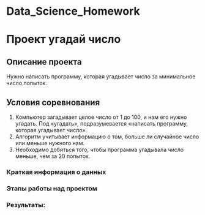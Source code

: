 # Data_Science_Homework
# Проект угадай число
## Описание проекта
Нужно написать программу, которая угадывает число за минимальное число попыток.
## Условия соревнования
1. Компьютер загадывает целое число от 1 до 100, и нам его нужно угадать. Под «угадать», подразумевается «написать программу, которая угадывает число».
2. Алгоритм учитывает информацию о том, больше ли случайное число или меньше нужного нам.
3. Необходимо добиться того, чтобы программа угадывала число меньше, чем за 20 попыток.

### Краткая информация о данных


### Этапы работы над проектом  


### Результаты:  